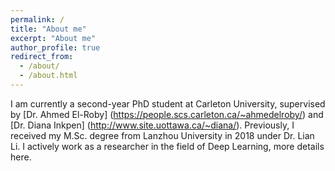 ```yaml
---
permalink: /
title: "About me"
excerpt: "About me"
author_profile: true
redirect_from: 
  - /about/
  - /about.html
---
```


I am currently a second-year PhD student at Carleton University, supervised by [Dr. Ahmed El-Roby] (https://people.scs.carleton.ca/~ahmedelroby/) and [Dr. Diana Inkpen] (http://www.site.uottawa.ca/~diana/). Previously, I received my M.Sc. degree from Lanzhou University in 2018 under Dr. Lian Li. 
I actively work as a researcher in the field of Deep Learning, more details here.
